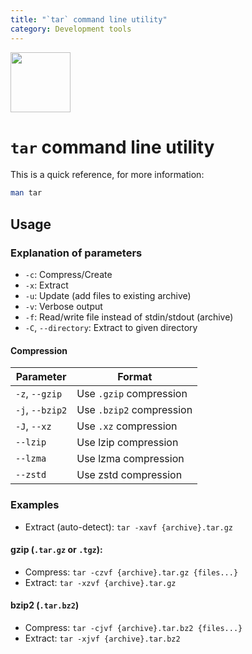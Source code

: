 ```yaml
---
title: "`tar` command line utility"
category: Development tools
---
```


<img src="https://upload.wikimedia.org/wikipedia/commons/e/e4/Tar_gz_archive_icon.svg" width="96">

# `tar` command line utility

This is a quick reference, for more information:
```bash
man tar
```

## Usage

### Explanation of parameters

- `-c`: Compress/Create
- `-x`: Extract
- `-u`: Update (add files to existing archive)
- `-v`: Verbose output
- `-f`: Read/write file instead of stdin/stdout (archive)
- `-C`, `--directory`: Extract to given directory

#### Compression

| Parameter       | Format                   |
|-----------------|--------------------------|
| `-z`, `--gzip`  | Use `.gzip` compression  |
| `-j`, `--bzip2` | Use `.bzip2` compression |
| `-J`, `--xz`    | Use `.xz` compression    |
| `--lzip`        | Use lzip compression     |
| `--lzma`        | Use lzma compression     |
| `--zstd`        | Use zstd compression     |

### Examples

- Extract (auto-detect): `tar -xavf {archive}.tar.gz`

#### gzip (`.tar.gz` or `.tgz`):

- Compress: `tar -czvf {archive}.tar.gz {files...}`
- Extract: `tar -xzvf {archive}.tar.gz`

#### bzip2 (`.tar.bz2`)

- Compress: `tar -cjvf {archive}.tar.bz2 {files...}`
- Extract: `tar -xjvf {archive}.tar.bz2`
